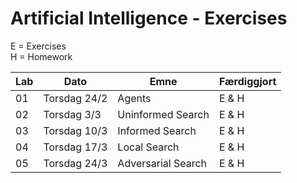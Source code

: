 # Artificial Intelligence - Exercises

E = Exercises  
H = Homework

| Lab | Dato         | Emne               | Færdiggjort |
|-----|--------------|--------------------|-------------|
| 01  | Torsdag 24/2 | Agents             | E & H       |
| 02  | Torsdag 3/3  | Uninformed Search  | E & H       |
| 03  | Torsdag 10/3 | Informed Search    | E & H       |
| 04  | Torsdag 17/3 | Local Search       | E & H       |
| 05  | Torsdag 24/3 | Adversarial Search | E & H       |
